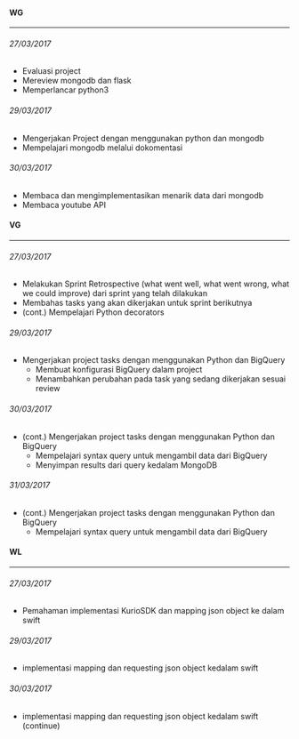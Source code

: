 #### WG
---

###### 27/03/2017
* Evaluasi project
* Mereview mongodb dan flask
* Memperlancar python3

###### 29/03/2017
* Mengerjakan Project dengan menggunakan python dan mongodb
* Mempelajari mongodb melalui dokomentasi

###### 30/03/2017
* Membaca dan mengimplementasikan menarik data dari mongodb
* Membaca youtube API

#### VG
---

###### 27/03/2017
* Melakukan Sprint Retrospective (what went well, what went wrong, what we could improve) dari sprint yang telah dilakukan
* Membahas tasks yang akan dikerjakan untuk sprint berikutnya
* (cont.) Mempelajari Python decorators

###### 29/03/2017
* Mengerjakan project tasks dengan menggunakan Python dan BigQuery
    * Membuat konfigurasi BigQuery dalam project
    * Menambahkan perubahan pada task yang sedang dikerjakan sesuai review

###### 30/03/2017
* (cont.) Mengerjakan project tasks dengan menggunakan Python dan BigQuery
    * Mempelajari syntax query untuk mengambil data dari BigQuery
    * Menyimpan results dari query kedalam MongoDB

###### 31/03/2017
* (cont.) Mengerjakan project tasks dengan menggunakan Python dan BigQuery
    * Mempelajari syntax query untuk mengambil data dari BigQuery

#### WL
---

###### 27/03/2017
 * Pemahaman implementasi KurioSDK dan mapping json object ke dalam swift

###### 29/03/2017

 * implementasi mapping dan requesting json object kedalam swift

 ###### 30/03/2017
 * implementasi mapping dan requesting json object kedalam swift (continue)


